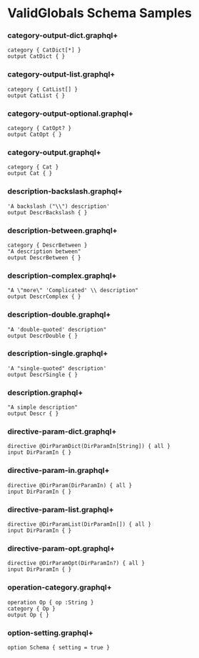 # ValidGlobals Schema Samples

### category-output-dict.graphql+

```gqlp
category { CatDict[*] }
output CatDict { }
```

### category-output-list.graphql+

```gqlp
category { CatList[] }
output CatList { }
```

### category-output-optional.graphql+

```gqlp
category { CatOpt? }
output CatOpt { }
```

### category-output.graphql+

```gqlp
category { Cat }
output Cat { }
```

### description-backslash.graphql+

```gqlp
'A backslash ("\\") description'
output DescrBackslash { }
```

### description-between.graphql+

```gqlp
category { DescrBetween }
"A description between"
output DescrBetween { }
```

### description-complex.graphql+

```gqlp
"A \"more\" 'Complicated' \\ description"
output DescrComplex { }
```

### description-double.graphql+

```gqlp
"A 'double-quoted' description"
output DescrDouble { }
```

### description-single.graphql+

```gqlp
'A "single-quoted" description'
output DescrSingle { }
```

### description.graphql+

```gqlp
"A simple description"
output Descr { }
```

### directive-param-dict.graphql+

```gqlp
directive @DirParamDict(DirParamIn[String]) { all }
input DirParamIn { }
```

### directive-param-in.graphql+

```gqlp
directive @DirParam(DirParamIn) { all }
input DirParamIn { }
```

### directive-param-list.graphql+

```gqlp
directive @DirParamList(DirParamIn[]) { all }
input DirParamIn { }
```

### directive-param-opt.graphql+

```gqlp
directive @DirParamOpt(DirParamIn?) { all }
input DirParamIn { }
```

### operation-category.graphql+

```gqlp
operation Op { op :String }
category { Op }
output Op { }
```

### option-setting.graphql+

```gqlp
option Schema { setting = true }
```
